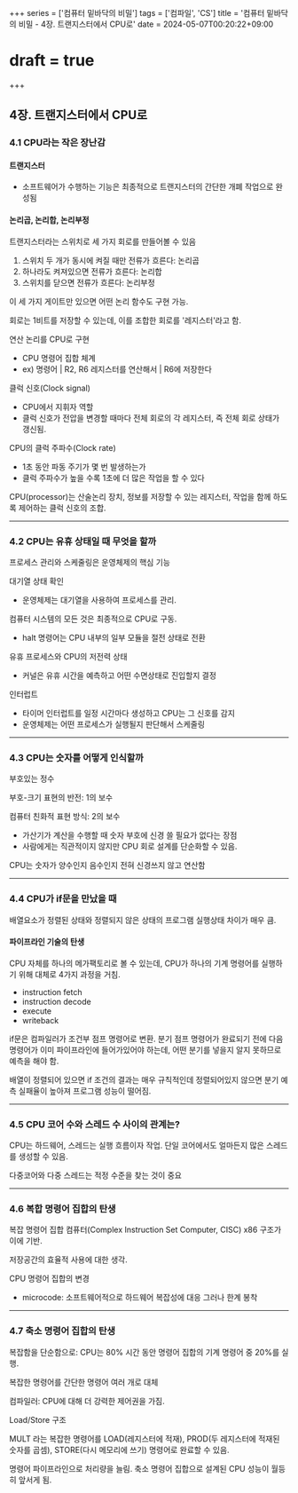 +++
series = ['컴퓨터 밑바닥의 비밀']
tags = ['컴파일', 'CS']
title = '컴퓨터 밑바닥의 비밀 - 4장. 트랜지스터에서 CPU로'
date = 2024-05-07T00:20:22+09:00
# draft = true
+++
## 4장. 트랜지스터에서 CPU로

### 4.1 CPU라는 작은 장난감
#### 트랜지스터
- 소프트웨어가 수행하는 기능은 최종적으로 트랜지스터의 간단한 개폐 작업으로 완성됨

#### 논리곱, 논리합, 논리부정
트랜지스터라는 스위치로 세 가지 회로를 만들어볼 수 있음
1. 스위치 두 개가 동시에 켜질 때만 전류가 흐른다: 논리곱
2. 하나라도 켜져있으면 전류가 흐른다: 논리합
3. 스위치를 닫으면 전류가 흐른다: 논리부정

이 세 가지 게이트만 있으면 어떤 논리 함수도 구현 가능.

회로는 1비트를 저장할 수 있는데,
이를 조합한 회로를 '레지스터'라고 함.

연산 논리를 CPU로 구현
- CPU 명령어 집합 체계
- ex) 명령어 | R2, R6 레지스터를 연산해서 | R6에 저장한다

클럭 신호(Clock signal)
- CPU에서 지휘자 역할
- 클럭 신호가 전압을 변경할 때마다 전체 회로의 각 레지스터, 즉 전체 회로 상태가 갱신됨.

CPU의 클럭 주파수(Clock rate)
- 1초 동안 파동 주기가 몇 번 발생하는가
- 클럭 주파수가 높을 수록 1초에 더 많은 작업을 할 수 있다

CPU(processor)는 산술논리 장치, 정보를 저장할 수 있는 레지스터, 작업을 함께 하도록 제어하는 클럭 신호의 조합.


---
### 4.2 CPU는 유휴 상태일 때 무엇을 할까

프로세스 관리와 스케줄링은 운영체제의 핵심 기능

대기열 상태 확인
- 운영체제는 대기열을 사용하여 프로세스를 관리.

컴퓨터 시스템의 모든 것은 최종적으로 CPU로 구동.
- halt 명령어는 CPU 내부의 일부 모듈을 절전 상태로 전환

유휴 프로세스와 CPU의 저전력 상태
- 커널은 유휴 시간을 예측하고 어떤 수면상태로 진입할지 결정

인터럽트
- 타이머 인터럽트를 일정 시간마다 생성하고 CPU는 그 신호를 감지
- 운영체제는 어떤 프로세스가 실행될지 판단해서 스케줄링


---
### 4.3 CPU는 숫자를 어떻게 인식할까
부호있는 정수

부호-크기 표현의 반전: 1의 보수

컴퓨터 친화적 표현 방식: 2의 보수
- 가산기가 계산을 수행할 때 숫자 부호에 신경 쓸 필요가 없다는 장점
- 사람에게는 직관적이지 않지만 CPU 회로 설계를 단순화할 수 있음.

CPU는 숫자가 양수인지 음수인지 전혀 신경쓰지 않고 연산함

---
### 4.4 CPU가 if문을 만났을 때

배열요소가 정렬된 상태와 정렬되지 않은 상태의 
프로그램 실행상태 차이가 매우 큼.

#### 파이프라인 기술의 탄생
CPU 자체를 하나의 메가팩토리로 볼 수 있는데,
CPU가 하나의 기계 명령어를 실행하기 위해 대체로 4가지 과정을 거침.
- instruction fetch
- instruction decode
- execute
- writeback

if문은 컴파일러가 조건부 점프 명령어로 변환.
분기 점프 명령어가 완료되기 전에 다음 명령어가 이미 파이프라인에 들어가있어야 하는데,
어떤 분기를 넣을지 알지 못하므로 예측을 해야 함.

배열이 정렬되어 있으면 if 조건의 결과는 매우 규칙적인데 
정렬되어있지 않으면 분기 예측 실패율이 높아져 프로그램 성능이 떨어짐.

---
### 4.5 CPU 코어 수와 스레드 수 사이의 관계는?
CPU는 하드웨어, 스레드는 실행 흐름이자 작업.
단일 코어에서도 얼마든지 많은 스레드를 생성할 수 있음.

다중코어와 다중 스레드는 적정 수준을 찾는 것이 중요

---
### 4.6 복합 명령어 집합의 탄생

복잡 명령어 집합 컴퓨터(Complex Instruction Set Computer, CISC)
x86 구조가 이에 기반.

저장공간의 효율적 사용에 대한 생각.

CPU 명령어 집합의 변경
- microcode: 소프트웨어적으로 하드웨어 복잡성에 대응
그러나 한계 봉착

---
### 4.7 축소 명령어 집합의 탄생
복잡함을 단순함으로: CPU는 80% 시간 동안 명령어 집합의 기계 명령어 중 20%를 실행.

복잡한 명령어를 간단한 명령어 여러 개로 대체

컴파일러: CPU에 대해 더 강력한 제어권을 가짐.

Load/Store 구조

MULT 라는 복잡한 명령어를
LOAD(레지스터에 적재), PROD(두 레지스터에 적재된 숫자를 곱셈), STORE(다시 메모리에 쓰기) 명령어로 완료할 수 있음.

명령어 파이프라인으로 처리량을 늘림.
축소 명령어 집합으로 설계된 CPU 성능이 월등히 앞서게 됨.

